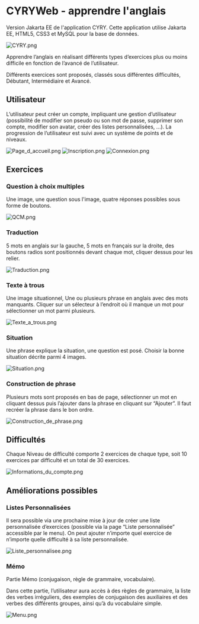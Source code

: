# CYRYWeb - apprendre l'anglais

Version Jakarta EE de l'application CYRY.
Cette application utilise Jakarta EE, HTML5, CSS3 et MySQL pour la base de données.

![CYRY.png](/image/learn_english.png)

Apprendre l’anglais en réalisant différents types d’exercices plus ou moins difficile en fonction de l’avancé de l’utilisateur.

Différents exercices sont proposés, classés sous différentes difficultés, Débutant, Intermédiaire et Avancé.

## Utilisateur

L’utilisateur peut créer un compte, impliquant une gestion d’utilisateur (possibilité de modifier son pseudo ou son mot de passe, supprimer son compte, modifier son avatar, créer des listes personnalisées, ...). La progression de l’utilisateur est suivi avec un système de points et de niveaux.

![Page_d_accueil.png](/vues/MainPage.png)
![Inscription.png](/vues/Inscription.png)
![Connexion.png](/vues/Connection.png)

## Exercices

### Question à choix multiples

Une image, une question sous l'image, quatre réponses possibles sous forme de boutons.

![QCM.png](/vues/MCQ.png)

### Traduction

5 mots en anglais sur la gauche, 5 mots en français sur la droite, des boutons radios sont positionnés devant chaque mot, cliquer dessus pour les relier.

![Traduction.png](/vues/Translation.png)

### Texte à trous

Une image situationnel, Une ou plusieurs phrase en anglais avec des mots manquants. Cliquer sur un sélecteur à l’endroit où il manque un mot pour sélectionner un mot parmi plusieurs.

![Texte_a_trous.png](/vues/GapFillText.png)

### Situation

Une phrase explique la situation, une question est posé. Choisir la bonne situation décrite parmi 4 images.

![Situation.png](/vues/Situation.png)

### Construction de phrase

Plusieurs mots sont proposés en bas de page, sélectionner un mot en cliquant dessus puis l’ajouter dans la phrase en cliquant sur “Ajouter”. Il faut recréer la phrase dans le bon ordre.

![Construction_de_phrase.png](/vues/SentenceConstruction.png)

## Difficultés

Chaque Niveau de difficulté comporte 2 exercices de chaque type, soit 10 exercices par difficulté et un total de 30 exercices.

![Informations_du_compte.png](/vues/AccountUser.png)

## Améliorations possibles

### Listes Personnalisées

Il sera possible via une prochaine mise à jour de créer une liste personnalisée d’exercices (possible via la page “Liste personnalisée” accessible par le menu). On peut ajouter n’importe quel exercice de n’importe quelle difficulté à sa liste personnalisée.

![Liste_personnalisee.png](/maquette/Accueil_-_Nouvelle_liste.png)

### Mémo

Partie Mémo (conjugaison, règle de grammaire, vocabulaire).

Dans cette partie, l’utilisateur aura accès à des règles de grammaire, la liste des verbes irréguliers, des exemples de conjugaison des auxiliaires et des verbes des différents groupes, ainsi qu’à du vocabulaire simple.

![Menu.png](/maquette/Accueil_-_Menu.png)